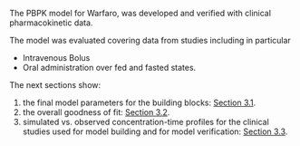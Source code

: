 The PBPK model for Warfaro, was developed and verified with clinical pharmacokinetic data.

The model was evaluated covering data from studies including in particular

* Intravenous Bolus
* Oral administration over fed and fasted states.


The next sections show:

1. the final model parameters for the building blocks: [Section 3.1](#final-input-parameters).
2. the overall goodness of fit: [Section 3.2](#diagnostics-plots).
3. simulated vs. observed concentration-time profiles for the clinical studies used for model building and for model verification: [Section 3.3](#ct-profiles).

